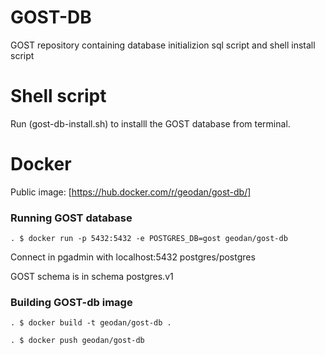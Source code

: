 # GOST-DB

GOST repository containing database initializion sql script and shell install script

# Shell script

Run (gost-db-install.sh) to installl the GOST database from terminal.

# Docker

Public image: [https://hub.docker.com/r/geodan/gost-db/]


### Running GOST database

```
. $ docker run -p 5432:5432 -e POSTGRES_DB=gost geodan/gost-db
```

Connect in pgadmin with localhost:5432 postgres/postgres

GOST schema is in schema postgres.v1


### Building GOST-db image

```
. $ docker build -t geodan/gost-db .

. $ docker push geodan/gost-db
```

